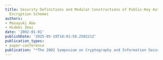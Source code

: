 ```yaml
---
title: Security Definitions and Modular Constructions of Public-Key Authenticated
  Encryption Schemes
authors:
- Masayuki Abe
- Hideki Imai
date: '2002-01-01'
publishDate: '2025-05-19T18:41:59.250221Z'
publication_types:
- paper-conference
publication: "*The 2002 Symposium on Cryptography and Information Security (SCIS'02)*"
---
```

